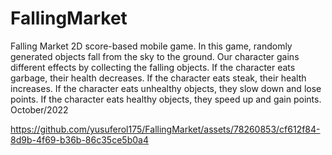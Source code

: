 # FallingMarket
 Falling Market 2D score-based mobile game. In this game, randomly generated objects fall from the sky to the ground. Our character gains different effects by collecting the falling objects. If the character eats garbage, their health decreases. If the character eats steak, their health increases. If the character eats unhealthy objects, they slow down and lose points. If the character eats healthy objects, they speed up and gain points. October/2022


https://github.com/yusuferol175/FallingMarket/assets/78260853/cf612f84-8d9b-4f69-b36b-86c35ce5b0a4

